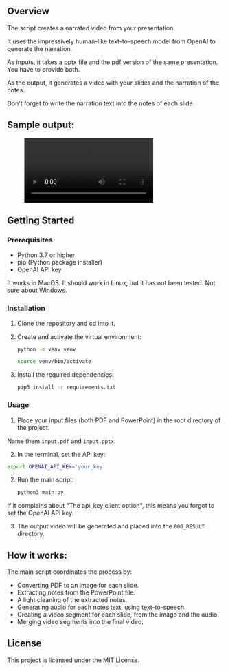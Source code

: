 ## Overview
The script creates a narrated video from your presentation. 

It uses the impressively human-like text-to-speech model from OpenAI to generate the narration.

As inputs, it takes a pptx file and the pdf version of the same presentation. 
You have to provide both. 

As the output, it generates a video with your slides and the narration of the notes.

Don't forget to write the narration text into the notes of each slide. 

## Sample output:

<figure class="video_container">
  <video controls="true" allowfullscreen="true">
    <source src="000_RESULT/output_concatenated_video.mp4" type="video/mp4">
  </video>
</figure>

## Getting Started

### Prerequisites
- Python 3.7 or higher
- pip (Python package installer)
- OpenAI API key

It works in MacOS. It should work in Linux, but it has not been tested.
Not sure about Windows.

### Installation
1. Clone the repository and cd into it.

2. Create and activate the virtual environment:
    ```bash
    python -m venv venv

    source venv/bin/activate
    ```

3. Install the required dependencies:
    ```bash
    pip3 install -r requirements.txt
    ```

### Usage
1. Place your input files (both PDF and PowerPoint) in the root directory of the project.

Name them `input.pdf` and `input.pptx`.

2. In the terminal, set the API key:

```bash
export OPENAI_API_KEY='your_key'
```

2. Run the main script:
    ```bash
    python3 main.py
    ```
   
If it complains about "The api_key client option", this means you forgot to set the OpenAI API key. 

3. The output video will be generated and placed into the `000_RESULT` directory.

## How it works:

The main script coordinates the process by:
- Converting PDF to an image for each slide.
- Extracting notes from the PowerPoint file.
- A light cleaning of the extracted notes.
- Generating audio for each notes text, using text-to-speech.
- Creating a video segment for each slide, from the image and the audio.
- Merging video segments into the final video.

## License
This project is licensed under the MIT License.
